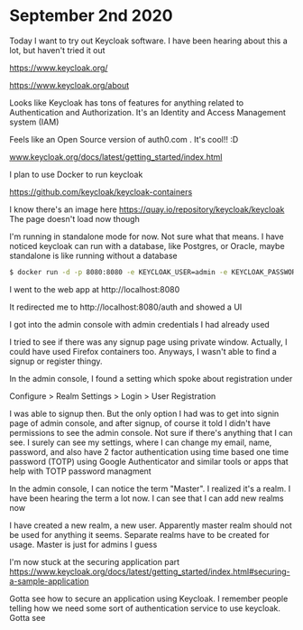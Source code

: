 # September 2nd 2020

Today I want to try out Keycloak software. I have been hearing
about this a lot, but haven't tried it out

https://www.keycloak.org/

https://www.keycloak.org/about

Looks like Keycloak has tons of features for anything related to
Authentication and Authorization. It's an Identity and Access
Management system (IAM)

Feels like an Open Source version of auth0.com . It's cool!! :D

www.keycloak.org/docs/latest/getting_started/index.html

I plan to use Docker to run keycloak

https://github.com/keycloak/keycloak-containers

I know there's an image here
https://quay.io/repository/keycloak/keycloak
The page doesn't load now though

I'm running in standalone mode for now. Not sure what that
means. I have noticed keycloak can run with a database,
like Postgres, or Oracle, maybe standalone is like running without
a database

```bash
$ docker run -d -p 8080:8080 -e KEYCLOAK_USER=admin -e KEYCLOAK_PASSWORD=admin jboss/keycloak
```

I went to the web app at http://localhost:8080

It redirected me to http://localhost:8080/auth and showed a UI

I got into the admin console with admin credentials I had already used

I tried to see if there was any signup page using private window.
Actually, I could have used Firefox containers too. Anyways, I wasn't
able to find a signup or register thingy.

In the admin console, I found a setting which spoke about registration
under

Configure > Realm Settings > Login > User Registration

I was able to signup then. But the only option I had was to get into
signin page of admin console, and after signup, of course it told I
didn't have permissions to see the admin console. Not sure if there's
anything that I can see. I surely can see my settings, where I can
change my email, name, password, and also have 2 factor authentication
using time based one time password (TOTP) using Google Authenticator and
similar tools or apps that help with TOTP password managment

In the admin console, I can notice the term "Master". I realized it's
a realm. I have been hearing the term a lot now. I can see that I can
add new realms now

I have created a new realm, a new user. Apparently master realm should
not be used for anything it seems. Separate realms have to be created
for usage. Master is just for admins I guess

I'm now stuck at the securing application part
https://www.keycloak.org/docs/latest/getting_started/index.html#securing-a-sample-application

Gotta see how to secure an application using Keycloak. I remember
people telling how we need some sort of authentication service to
use keycloak. Gotta see


